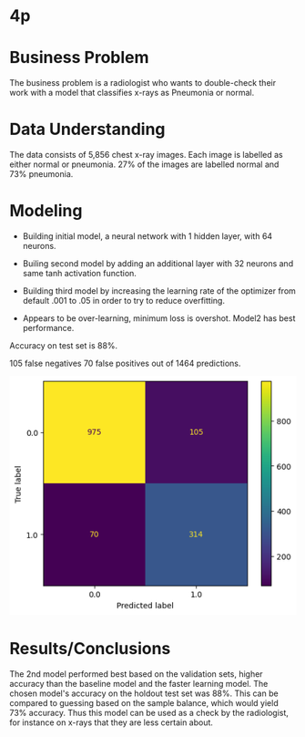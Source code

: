 # 4p

# Business Problem

The business problem is a radiologist who wants to double-check their work with a model that classifies x-rays as Pneumonia or normal.

# Data Understanding

The data consists of 5,856 chest x-ray images. Each image is labelled as either normal or pneumonia.  27% of the images are labelled normal and 73% pneumonia.  

# Modeling

- Building initial model, a neural network with 1 hidden layer, with 64 neurons.


- Builing second model by adding an additional layer with 32 neurons and same tanh activation function.  

- Building third model by increasing the learning rate of the optimizer from default .001 to .05 in order to try to reduce overfitting.  

- Appears to be over-learning, minimum loss is overshot.  Model2 has best performance.



Accuracy on test set is 88%.

105 false negatives 70 false positives out of 1464 predictions.

![corrmatrx](./Images/cnfm.png)

# Results/Conclusions

The 2nd model performed best based on the validation sets, higher accuracy than the baseline model and the faster learning model.  The chosen model's accuracy on the holdout test set was 88%.  This can be compared to guessing based on the sample balance, which would yield 73% accuracy.  Thus this model can be used as a check by the radiologist, for instance on x-rays that they are less certain about.  